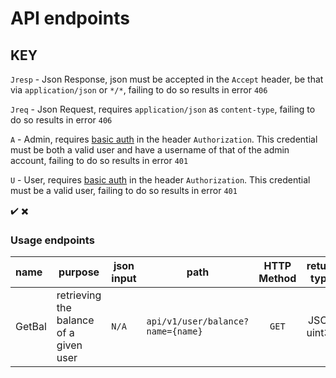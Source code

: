 # API endpoints

## KEY
`Jresp` - Json Response, json must be accepted in the `Accept` header, be that via `application/json` or `*/*`, failing to do so results in error `406`

`Jreq` - Json Request, requires `application/json` as `content-type`, failing to do so results in error `406`

`A` - Admin, requires [basic auth](https://en.wikipedia.org/wiki/Basic_access_authentication) in the header `Authorization`. This credential must be both a valid user and have a username of that of the admin account, failing to do so results in error `401`

`U` - User, requires [basic auth](https://en.wikipedia.org/wiki/Basic_access_authentication) in the header `Authorization`. This credential must be a valid user, failing to do so results in error `401`


:heavy_check_mark:
:heavy_multiplication_x:

### Usage endpoints
| name   | purpose                                | json input | path                              | HTTP Method | return type |    return value    |       Jresp        |           Jreq           |            A             |            U             |         v1         |
| :----- | -------------------------------------- | ---------- | --------------------------------- | :---------: | :---------: | :----------------: | :----------------: | :----------------------: | :----------------------: | :----------------------: | :----------------: |
| GetBal | retrieving the balance of a given user | `N/A`      | `api/v1/user/balance?name={name}` |    `GET`    | JSON uint32 | the user's balance | :heavy_check_mark: | :heavy_multiplication_x: | :heavy_multiplication_x: | :heavy_multiplication_x: | :heavy_check_mark: |